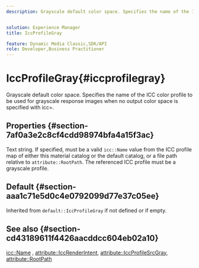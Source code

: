 ```yaml
---
description: Grayscale default color space. Specifies the name of the ICC color profile to be used for grayscale response images when no output color space is specified with icc=.


solution: Experience Manager
title: IccProfileGray

feature: Dynamic Media Classic,SDK/API
role: Developer,Business Practitioner
---
```


# IccProfileGray{#iccprofilegray}

Grayscale default color space. Specifies the name of the ICC color profile to be used for grayscale response images when no output color space is specified with icc=.

## Properties {#section-7af0a3e2c8cf4cdd98974bfa4a15f3ac}

Text string. If specified, must be a valid `icc::Name` value from the ICC profile map of either this material catalog or the default catalog, or a file path relative to `attribute::RootPath`. The referenced ICC profile must be a grayscale profile.

## Default {#section-aaa1c71e5d0c4e0792099d77e37c05ee}

Inherited from `default::IccProfileGray` if not defined or if empty.

## See also {#section-cd43189611f4426aacddcc604eb02a10}

[icc::Name](../../../../../ir-api/material-cat/image-rendering-api-ref/c-ir-material-catalog/c-ir-icc-profile-map-reference/r-ir-name-icc.md#reference-7a293ede360e433782575f8f6a562ac2) , [attribute::IccRenderIntent](../../../../../ir-api/material-cat/image-rendering-api-ref/c-ir-material-catalog/c-ir-attributes-reference/r-ir-iccrenderintent.md#reference-3b80b7a4c25545a593c5076f318b5c40), [attribute::IccProfileSrcGray](../../../../../ir-api/material-cat/image-rendering-api-ref/c-ir-material-catalog/c-ir-attributes-reference/r-ir-iccprofilesrcgray.md#reference-a2abcd4aa5864738bbea8f55706deaf2), [attribute::RootPath](../../../../../ir-api/material-cat/image-rendering-api-ref/c-ir-material-catalog/c-ir-attributes-reference/r-ir-rootpath.md#reference-a4d7c96b62e14fcbad1740c702f160f3) 
